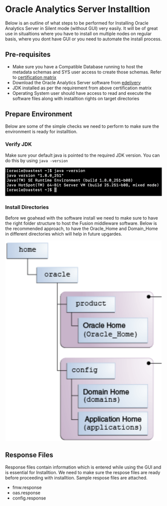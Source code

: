 
# Oracle Analytics Server Installtion

Below is an outline of what steps to be performed for Installing Oracle Analytics Server in Silent mode (without GUI) very easily. It will be of great use in situaltions where you have to install on multiple nodes on regular basis, where you dont have GUI or you need to automate the install process.


## Pre-requisites

  - Make sure you have a Compatible Database running to host the metadata schemas and SYS user access to create those schemas. Refer to [certification matrix](https://www.oracle.com/middleware/technologies/fusion-certification.html)
  -  Download the Oracle Analytics Server software from [edelivery](https://edelivery.oracle.com)
  -  JDK installed as per the requirement from above certification matrix
  -  Operating System user should have access to read and execute the software files along with installtion rights on target directories


## Prepare Environment

Below are some of the simple checks we need to perform to make sure the environment is ready for installtion.

### Verify JDK 

Make sure your default java is pointed to the required JDK version. You can do this by using `java -version`

![JavaVersion](/Installation/Silent/images/JavaVersion.png)


### Install Directories

Before we goahead with the software install we need to make sure to have the right folder structure to host the Fusion middleware software. Below is the recommended approach, to have the Oracle_Home and Domain_Home in different directories which will help in future upgardes.

![InstallDirectories](/Installation/Silent/images/InstallDirectories.png)


## Response Files

Response files contain information which is entered while using the GUI and is essential for Installtion. We need to make sure the respose files are ready before proceeding with installtion. Sample respose files are attached.

  -  fmw.response
  -  oas.response
  -  config.response 


